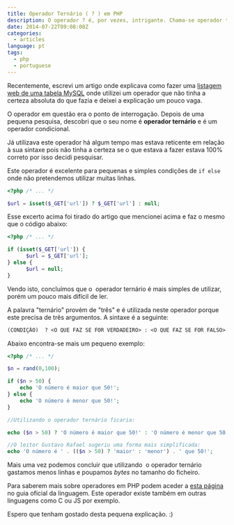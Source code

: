 ```yaml
---
title: Operador Ternário ( ? ) em PHP
description: O operador ? é, por vezes, intrigante. Chama-se operador ternário e explicamos para que serve este operador condicional em PHP.
date: 2014-07-22T09:08:08Z
categories:
  - articles
language: pt
tags:
  - php
  - portuguese
---
```


Recentemente, escrevi um artigo onde explicava como fazer uma [listagem web de uma tabela MySQL](/2014/07/17/listagem-web-de-uma-tabela-mysql) onde utilizei um operador que não tinha a certeza absoluta do que fazia e deixei a explicação um pouco vaga.

<!--more-->

O operador em questão era o ponto de interrogação. Depois de uma pequena pesquisa, descobri que o seu nome é **operador ternário** e é um operador condicional.

Já utilizava este operador há algum tempo mas estava reticente em relação à sua sintaxe pois não tinha a certeza se o que estava a fazer estava 100% correto por isso decidi pesquisar.

Este operador é excelente para pequenas e simples condições de `if else` onde não pretendemos utilizar muitas linhas.

```php
<?php /* ... */

$url = isset($_GET['url']) ? $_GET['url'] : null;
```

Esse excerto acima foi tirado do artigo que mencionei acima e faz o mesmo que o código abaixo:

```php
<?php /* ... */

if (isset($_GET['url']) {
      $url = $_GET['url'];
} else {
      $url = null;
}
```

Vendo isto, concluímos que o  operador ternário é mais simples de utilizar, porém um pouco mais difícil de ler.

A palavra "ternário" provém de "três" e é utilizada neste operador porque este precisa de três argumentos. A sintaxe é a seguinte:

```txt
(CONDIÇÃO)  ? <O QUE FAZ SE FOR VERDADEIRO> : <O QUE FAZ SE FOR FALSO>
```

Abaixo encontra-se mais um pequeno exemplo:

```php
<?php /* ... */

$n = rand(0,100);

if ($n > 50) {
    echo 'O número é maior que 50!';
} else {
    echo 'O número é menor que 50!';
}

//Utilizando o operador ternário ficaria:

echo ($n > 50) ? 'O número é maior que 50!' : 'O número é menor que 50!';

//O leitor Gustavo Rafael sugeriu uma forma mais simplificada:
echo 'O número é ' . (($n > 50) ? 'maior' : 'menor') . ' que 50!';
```

Mais uma vez podemos concluir que utilizando  o operador ternário gastamos menos linhas e poupamos *bytes* no tamanho do ficheiro.

Para saberem mais sobre operadores em PHP podem aceder a [esta página](http://br2.php.net/manual/en/language.operators.comparison.php) no guia oficial da linguagem. Este operador existe também em outras linguagens como C ou JS por exemplo.

Espero que tenham gostado desta pequena explicação. :)
